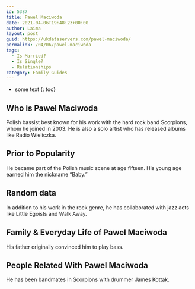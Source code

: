 ```yaml
---
id: 5387
title: Pawel Maciwoda
date: 2021-04-06T19:48:23+00:00
author: Laima
layout: post
guid: https://ukdataservers.com/pawel-maciwoda/
permalink: /04/06/pawel-maciwoda
tags:
  - Is Married?
  - Is Single?
  - Relationships
category: Family Guides
---
```


* some text
{: toc}


## Who is Pawel Maciwoda
                  
                  
                  
Polish bassist best known for his work with the hard rock band Scorpions, whom he joined in 2003. He is also a solo artist who has released albums like Radio Wieliczka.
                  
              
            
              
            
                
                
                
## Prior to Popularity
                  
                  
                  
He became part of the Polish music scene at age fifteen. His young age earned him the nickname &#8220;Baby.&#8221;
                  
              
            
              
            
                
                
                
## Random data
                  
                  
                  
In addition to his work in the rock genre, he has collaborated with jazz acts like Little Egoists and Walk Away.
                  
              
            
              
            
                
                
                
## Family & Everyday Life of Pawel Maciwoda
                  
                  
                  
His father originally convinced him to play bass.
                  
              
            
              
            
                
                
                
## People Related With Pawel Maciwoda
                  
                  
                  
He has been bandmates in Scorpions with drummer James Kottak.
                  
              
            
              
            
                
              
            
              
              
            
            
              
            
          
          
          